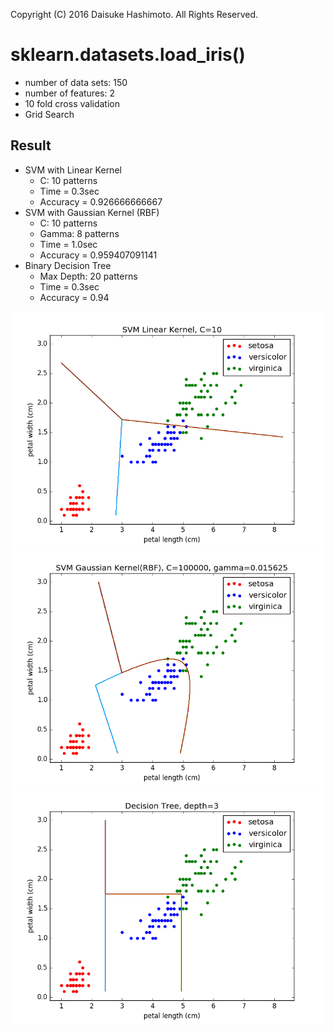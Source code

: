 Copyright (C) 2016 Daisuke Hashimoto. All Rights Reserved.
# sklearn.datasets.load_iris()
* number of data sets: 150
* number of features: 2
* 10 fold cross validation
* Grid Search

## Result
* SVM with Linear Kernel
  * C: 10 patterns
  * Time = 0.3sec
  * Accuracy = 0.926666666667
* SVM with Gaussian Kernel (RBF)
  * C: 10 patterns
  * Gamma: 8 patterns
  * Time = 1.0sec
  * Accuracy = 0.959407091141
* Binary Decision Tree
  * Max Depth: 20 patterns
  * Time = 0.3sec
  * Accuracy = 0.94

![Linear Kernel](SVM_Linear_single.png)
![Gaussian Kernel](SVM_RBF.png)
![Decision Tree](DecisionTree.png)
